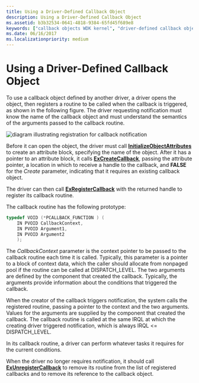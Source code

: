 ```yaml
---
title: Using a Driver-Defined Callback Object
description: Using a Driver-Defined Callback Object
ms.assetid: b3b32534-0641-4818-9384-65fd45f689e8
keywords: ["callback objects WDK kernel", "driver-defined callback objects WDK kernel"]
ms.date: 06/16/2017
ms.localizationpriority: medium
---
```


# Using a Driver-Defined Callback Object





To use a callback object defined by another driver, a driver opens the object, then registers a routine to be called when the callback is triggered, as shown in the following figure. The driver requesting notification must know the name of the callback object and must understand the semantics of the arguments passed to the callback routine.

![diagram illustrating registration for callback notification](images/3reg-cbk.png)

Before it can open the object, the driver must call [**InitializeObjectAttributes**](https://msdn.microsoft.com/library/windows/hardware/ff547804) to create an attribute block, specifying the name of the object. After it has a pointer to an attribute block, it calls [**ExCreateCallback**](https://msdn.microsoft.com/library/windows/hardware/ff544560), passing the attribute pointer, a location in which to receive a handle to the callback, and **FALSE** for the *Create* parameter, indicating that it requires an existing callback object.

The driver can then call [**ExRegisterCallback**](https://msdn.microsoft.com/library/windows/hardware/ff545534) with the returned handle to register its callback routine.

The callback routine has the following prototype:

```cpp
typedef VOID (*PCALLBACK_FUNCTION ) (
    IN PVOID CallbackContext,
    IN PVOID Argument1,
    IN PVOID Argument2
    );
```

The *CallbackContext* parameter is the context pointer to be passed to the callback routine each time it is called. Typically, this parameter is a pointer to a block of context data, which the caller should allocate from nonpaged pool if the routine can be called at DISPATCH\_LEVEL. The two arguments are defined by the component that created the callback. Typically, the arguments provide information about the conditions that triggered the callback.

When the creator of the callback triggers notification, the system calls the registered routine, passing a pointer to the context and the two arguments. Values for the arguments are supplied by the component that created the callback. The callback routine is called at the same IRQL at which the creating driver triggered notification, which is always IRQL &lt;= DISPATCH\_LEVEL.

In its callback routine, a driver can perform whatever tasks it requires for the current conditions.

When the driver no longer requires notification, it should call [**ExUnregisterCallback**](https://msdn.microsoft.com/library/windows/hardware/ff545649) to remove its routine from the list of registered callbacks and to remove its reference to the callback object.

 

 




